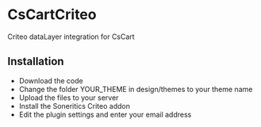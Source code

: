 # CsCartCriteo
Criteo dataLayer integration for CsCart

## Installation
 - Download the code
 - Change the folder YOUR_THEME in design/themes to your theme name
 - Upload the files to your server
 - Install the Soneritics Criteo addon
 - Edit the plugin settings and enter your email address

